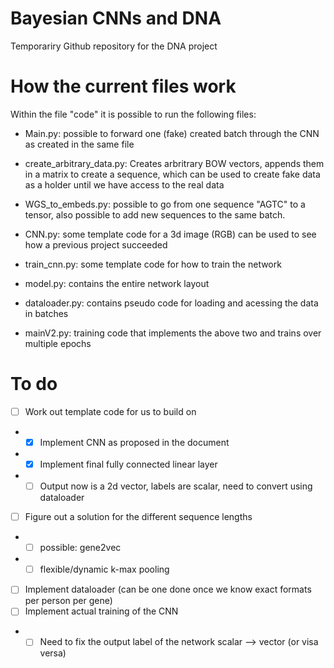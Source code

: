 # Bayesian CNNs and DNA
 Temporariry Github repository for the DNA project

# How the current files work
Within the file "code" it is possible to run the following files:
- Main.py: possible to forward one (fake) created batch through the CNN as created in the same file
- create_arbitrary_data.py: Creates arbritrary BOW vectors, appends them in a matrix to create a sequence, which can be used to create fake data as a holder until we have access to the real data
- WGS_to_embeds.py: possible to go from one sequence "AGTC" to a tensor, also possible to add new sequences to the same batch.
- CNN.py: some template code for a 3d image (RGB) can be used to see how a previous project succeeded
- train_cnn.py: some template code for how to train the network


- model.py: contains the entire network layout 
- dataloader.py: contains pseudo code for loading and acessing the data in batches
- mainV2.py: training code that implements the above two  and trains over multiple epochs


# To do
 - [ ] Work out template code for us to build on
  - - [x] Implement CNN as proposed in the document
  - - [x] Implement final fully connected linear layer
  - - [ ] Output now is a 2d vector, labels are scalar, need to convert using dataloader
 - [ ] Figure out a solution for the different sequence lengths
  - - [ ] possible: gene2vec
  - - [ ] flexible/dynamic k-max pooling
 - [ ] Implement dataloader (can be one done once we know exact formats per person per gene)
 - [ ] Implement actual training of the CNN
 - - [ ] Need to fix the output label of the network scalar --> vector (or visa versa)
